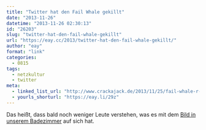 ```yaml
---
title: "Twitter hat den Fail Whale gekillt"
date: "2013-11-26"
datetime: "2013-11-26 02:30:13"
id: "26203"
slug: "twitter-hat-den-fail-whale-gekillt"
url: "https://eay.cc/2013/twitter-hat-den-fail-whale-gekillt/"
author: "eay"
format: "link"
categories:
  - 0815
tags:
  - netzkultur
  - twitter
meta:
  - linked_list_url: "http://www.crackajack.de/2013/11/25/fail-whale-r-i-p/"
  - yourls_shorturl: "https://eay.li/29z"
---
```


Das heißt, dass bald noch weniger Leute verstehen, was es mit dem [Bild in unserem Badezimmer](http://d.pr/i/x7WH) auf sich hat.
